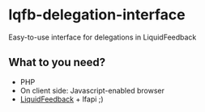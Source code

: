 lqfb-delegation-interface
=========================

Easy-to-use interface for delegations in LiquidFeedback

## What to you need?
* PHP
* On client side: Javascript-enabled browser
* [LiquidFeedback](http://www.liquidfeedback.org) + lfapi ;) 

